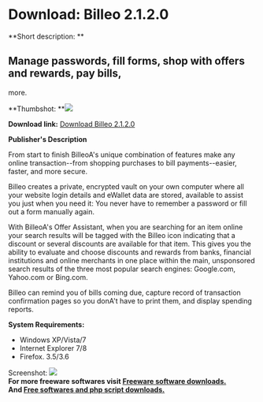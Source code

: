 # Download: Billeo 2.1.2.0

**Short description: **

## Manage passwords, fill forms, shop with offers and rewards, pay bills,
more.

  
**Thumbshot: **![](http://www.freewarefiles.com/screenshot/billeo_shot_md.jpg)   
  
**Download link:** [Download Billeo 2.1.2.0](http://freesoftwares.boysofts.com/Billeo_program_13841.html)  
  

**Publisher's Description**  
  

From start to finish BilleoA's unique combination of features make any online
transaction--from shopping purchases to bill payments--easier, faster, and
more secure.

Billeo creates a private, encrypted vault on your own computer where all your
website login details and eWallet data are stored, available to assist you
just when you need it: You never have to remember a password or fill out a
form manually again.

With BilleoA's Offer Assistant, when you are searching for an item online your
search results will be tagged with the Billeo icon indicating that a discount
or several discounts are available for that item. This gives you the ability
to evaluate and choose discounts and rewards from banks, financial
institutions and online merchants in one place within the main, unsponsored
search results of the three most popular search engines: Google.com, Yahoo.com
or Bing.com.

Billeo can remind you of bills coming due, capture record of transaction
confirmation pages so you donA't have to print them, and display spending
reports.

**System Requirements:**

  * Windows XP/Vista/7 
  * Internet Explorer 7/8 
  * Firefox. 3.5/3.6 

  
  
Screenshot: ![](http://www.freewarefiles.com/screenshot/billeo_shot.jpg)  
**For more freeware softwares visit [Freeware software downloads.](http://freesoftwares.boysofts.com/)**   
**And [Free softwares and php script downloads.](http://www.boysofts.com/)**


